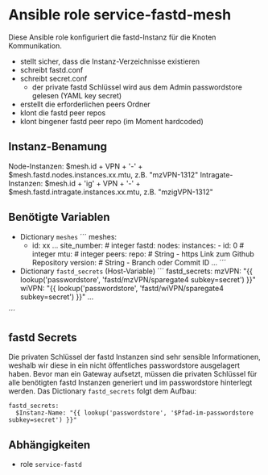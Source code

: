 # Ansible role service-fastd-mesh

Diese Ansible role konfiguriert die fastd-Instanz für die Knoten Kommunikation.

- stellt sicher, dass die Instanz-Verzeichnisse existieren
- schreibt fastd.conf
- schreibt secret.conf
  - der private fastd Schlüssel wird aus dem Admin passwordstore gelesen (YAML key secret)
- erstellt die erforderlichen peers Ordner
- klont die fastd peer repos
- klont bingener fastd peer repo (im Moment hardcoded)

## Instanz-Benamung
Node-Instanzen: $mesh.id + VPN + '-' + $mesh.fastd.nodes.instances.xx.mtu, z.B. "mzVPN-1312"
Intragate-Instanzen: $mesh.id + 'ig' + VPN + '-' + $mesh.fastd.intragate.instances.xx.mtu, z.B. "mzigVPN-1312"

## Benötigte Variablen

- Dictionary `meshes`
´´´
meshes:
  - id: xx
...
    site_number: # integer
    fastd:
      nodes:
        instances:
          - id: 0 # integer
            mtu: # integer
            peers:
              repo: # String - https Link zum Github Repository
              version: # String - Branch oder Commit ID
          ...
´´´
- Dictionary `fastd_secrets` (Host-Variable)
´´´
fastd_secrets:
  mzVPN: "{{ lookup('passwordstore', 'fastd/mzVPN/sparegate4 subkey=secret') }}"
  wiVPN: "{{ lookup('passwordstore', 'fastd/wiVPN/sparegate4 subkey=secret') }}"
  ...

´´´

## fastd Secrets

Die privaten Schlüssel der fastd Instanzen sind sehr sensible Informationen, weshalb wir diese in ein nicht öffentliches passwordstore ausgelagert haben.
Bevor man ein Gateway aufsetzt, müssen die privaten Schlüssel für alle benötigten fastd Instanzen generiert und im passwordstore hinterlegt werden.
Das Dictionary `fastd_secrets` folgt dem Aufbau:
```
fastd_secrets:
  $Instanz-Name: "{{ lookup('passwordstore', '$Pfad-im-passwordstore subkey=secret') }}"
```

## Abhängigkeiten

- role `service-fastd`
